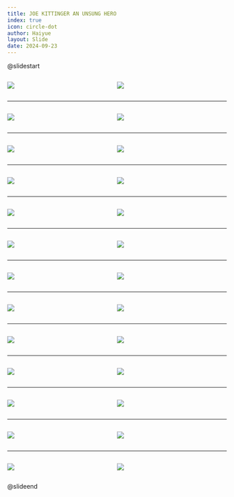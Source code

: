 ```yaml
---
title: JOE KITTINGER AN UNSUNG HERO
index: true
icon: circle-dot
author: Haiyue
layout: Slide
date: 2024-09-23
---
```

 
@slidestart

<div style="display:flex">
<div style="flex:1">

![](/reading/english/Level-W/JOE%20KITTINGER%20AN%20UNSUNG%20HERO/001.webp)
</div>
<div style="flex:1">

![](/reading/english/Level-W/JOE%20KITTINGER%20AN%20UNSUNG%20HERO/002.webp)
</div>
</div>

---

<div style="display:flex">
<div style="flex:1">

![](/reading/english/Level-W/JOE%20KITTINGER%20AN%20UNSUNG%20HERO/003.webp)
</div>
<div style="flex:1">

![](/reading/english/Level-W/JOE%20KITTINGER%20AN%20UNSUNG%20HERO/004.webp)
</div>
</div>

---

<div style="display:flex">
<div style="flex:1">

![](/reading/english/Level-W/JOE%20KITTINGER%20AN%20UNSUNG%20HERO/005.webp)
</div>
<div style="flex:1">

![](/reading/english/Level-W/JOE%20KITTINGER%20AN%20UNSUNG%20HERO/006.webp)
</div>
</div>

---

<div style="display:flex">
<div style="flex:1">

![](/reading/english/Level-W/JOE%20KITTINGER%20AN%20UNSUNG%20HERO/007.webp)
</div>
<div style="flex:1">

![](/reading/english/Level-W/JOE%20KITTINGER%20AN%20UNSUNG%20HERO/008.webp)
</div>
</div>

---

<div style="display:flex">
<div style="flex:1">

![](/reading/english/Level-W/JOE%20KITTINGER%20AN%20UNSUNG%20HERO/009.webp)
</div>
<div style="flex:1">

![](/reading/english/Level-W/JOE%20KITTINGER%20AN%20UNSUNG%20HERO/010.webp)
</div>
</div>

---

<div style="display:flex">
<div style="flex:1">

![](/reading/english/Level-W/JOE%20KITTINGER%20AN%20UNSUNG%20HERO/011.webp)
</div>
<div style="flex:1">

![](/reading/english/Level-W/JOE%20KITTINGER%20AN%20UNSUNG%20HERO/012.webp)
</div>
</div>

---

<div style="display:flex">
<div style="flex:1">

![](/reading/english/Level-W/JOE%20KITTINGER%20AN%20UNSUNG%20HERO/013.webp)
</div>
<div style="flex:1">

![](/reading/english/Level-W/JOE%20KITTINGER%20AN%20UNSUNG%20HERO/014.webp)
</div>
</div>

---

<div style="display:flex">
<div style="flex:1">

![](/reading/english/Level-W/JOE%20KITTINGER%20AN%20UNSUNG%20HERO/015.webp)
</div>
<div style="flex:1">

![](/reading/english/Level-W/JOE%20KITTINGER%20AN%20UNSUNG%20HERO/016.webp)
</div>
</div>

---

<div style="display:flex">
<div style="flex:1">

![](/reading/english/Level-W/JOE%20KITTINGER%20AN%20UNSUNG%20HERO/017.webp)
</div>
<div style="flex:1">

![](/reading/english/Level-W/JOE%20KITTINGER%20AN%20UNSUNG%20HERO/018.webp)
</div>
</div>

---

<div style="display:flex">
<div style="flex:1">

![](/reading/english/Level-W/JOE%20KITTINGER%20AN%20UNSUNG%20HERO/019.webp)
</div>
<div style="flex:1">

![](/reading/english/Level-W/JOE%20KITTINGER%20AN%20UNSUNG%20HERO/020.webp)
</div>
</div>

---

<div style="display:flex">
<div style="flex:1">

![](/reading/english/Level-W/JOE%20KITTINGER%20AN%20UNSUNG%20HERO/021.webp)
</div>
<div style="flex:1">

![](/reading/english/Level-W/JOE%20KITTINGER%20AN%20UNSUNG%20HERO/022.webp)
</div>
</div>

---

<div style="display:flex">
<div style="flex:1">

![](/reading/english/Level-W/JOE%20KITTINGER%20AN%20UNSUNG%20HERO/023.webp)
</div>
<div style="flex:1">

![](/reading/english/Level-W/JOE%20KITTINGER%20AN%20UNSUNG%20HERO/024.webp)
</div>
</div>

---

<div style="display:flex">
<div style="flex:1">

![](/reading/english/Level-W/JOE%20KITTINGER%20AN%20UNSUNG%20HERO/025.webp)
</div>
<div style="flex:1">

![](/reading/english/Level-W/JOE%20KITTINGER%20AN%20UNSUNG%20HERO/026.webp)
</div>
</div>

@slideend
